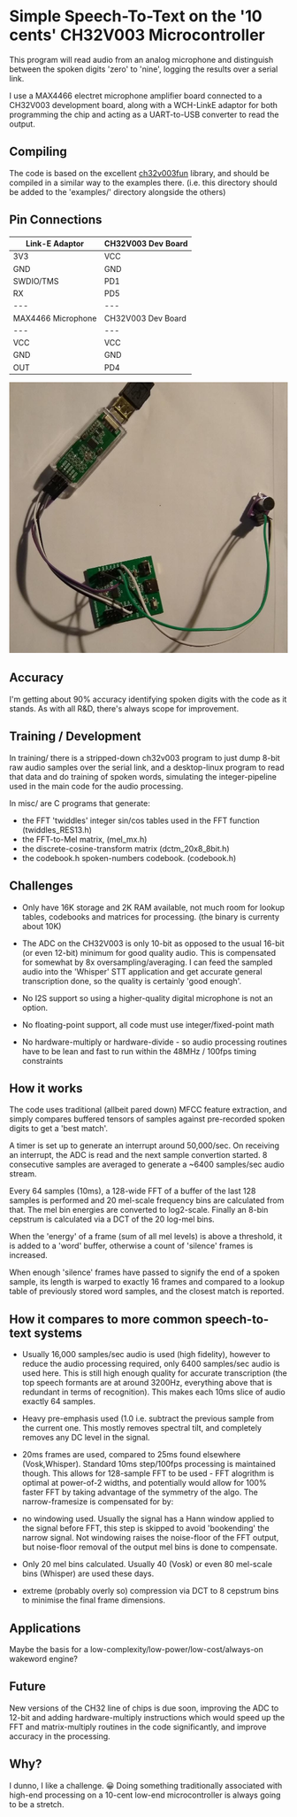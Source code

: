 # Simple Speech-To-Text on the '10 cents' CH32V003 Microcontroller

This program will read audio from an analog microphone 
and distinguish between the spoken digits 'zero' to 'nine', 
logging the results over a serial link.

I use a MAX4466 electret microphone amplifier board connected to
a CH32V003 development board, along with a WCH-LinkE adaptor for both programming
the chip and acting as a UART-to-USB converter to read the output.


## Compiling

The code is based on the excellent [ch32v003fun](https://github.com/cnlohr/ch32v003fun)
library, and should be compiled in a similar way to the examples there.
(i.e. this directory should be added to the 'examples/' directory
alongside the others)

## Pin Connections

|Link-E Adaptor|CH32V003 Dev Board|
|  --- | --- |
| 3V3 | VCC |
| GND | GND |
| SWDIO/TMS | PD1 |
| RX | PD5 |
| --- | --- |
|MAX4466 Microphone|CH32V003 Dev Board|
| --- | --- |
|VCC | VCC |
| GND | GND |
| OUT | PD4 |

![test](ch32v003_with_max4466_mic.jpg)

## Accuracy

I'm getting about 90% accuracy identifying spoken digits with the code
as it stands. As with all R&D, there's always scope for improvement.

## Training / Development

In training/ there is a stripped-down ch32v003 program to just dump
8-bit raw audio samples over the serial link, and a desktop-linux program
to read that data and do training of spoken words, simulating the
integer-pipeline used in the main code for the audio processing.

In misc/ are C programs that generate:
- the FFT 'twiddles' integer sin/cos tables used in the FFT function 
(twiddles_RES13.h)
- the FFT-to-Mel matrix, (mel_mx.h)
- the discrete-cosine-transform matrix  (dctm_20x8_8bit.h)
- the  codebook.h spoken-numbers codebook. (codebook.h)

## Challenges

- Only have 16K storage and 2K RAM available, not much room for lookup tables,
codebooks and matrices for processing. (the binary is currenty about 10K)

- The ADC on the CH32V003 is only 10-bit as opposed to the usual 16-bit
(or even 12-bit) minimum for good quality audio. 
This is compensated for somewhat  by 8x oversampling/averaging.
I can feed the sampled audio into the 'Whisper' STT application
and get accurate general transcription done, so the quality is certainly
'good enough'.

- No I2S support so using a higher-quality digital microphone is not an option.

- No floating-point support, all code must use integer/fixed-point math

- No hardware-multiply or hardware-divide - so audio processing routines have
to be lean and fast to run within the 48MHz / 100fps timing constraints

## How it works

The code uses traditional (allbeit pared down)  MFCC feature extraction,
and simply compares buffered tensors of samples against pre-recorded
spoken digits to get a 'best match'.

A timer is set up to generate an interrupt around 50,000/sec. On receiving
an interrupt, the ADC is read and the next sample convertion started.
8 consecutive samples are averaged to generate a ~6400 samples/sec audio stream.

Every 64 samples (10ms), a 128-wide FFT of a buffer of the last 128 samples is
performed and 20 mel-scale frequency bins are calculated from that. The
mel bin energies  are converted to log2-scale.
Finally an 8-bin cepstrum is calculated via a DCT of the 20 log-mel bins.

When the 'energy' of a frame (sum of all mel levels) is above a threshold, it is added to a 'word'
buffer, otherwise a count of 'silence' frames is increased.

When enough 'silence' frames have passed to signify the end of a spoken
sample, its length is warped to exactly 16 frames and compared to a
lookup table of previously stored word samples, and the closest match 
is reported.

## How it compares to more common speech-to-text systems

- Usually 16,000 samples/sec audio is used (high fidelity), however to
reduce the audio processing required, only 6400 samples/sec audio is used here. 
This is still high enough quality for accurate transcription 
(the top speech formants are at around 3200Hz, everything above that is redundant
in terms of recognition). 
This makes each 10ms slice of audio exactly 64 samples.

- Heavy pre-emphasis used (1.0 i.e. subtract the previous sample from 
the current one. This mostly removes spectral tilt, and completely removes
any DC level in the signal.

- 20ms frames are used, compared to 25ms found elsewhere (Vosk,Whisper).  Standard 10ms
step/100fps processing is maintained though. This allows for 128-sample FFT
to be used - FFT alogrithm is optimal at power-of-2 widths, and potentially would
allow for 100% faster FFT by taking advantage of the symmetry of the algo.
 The narrow-framesize is compensated for by:

- no windowing used. Usually the signal has a Hann window applied to  the signal before FFT, this step is skipped to avoid 'bookending' the  narrow signal.
Not windowing raises the noise-floor of the FFT output, but noise-floor removal
of the output mel bins is done to compensate.

- Only 20 mel bins calculated. Usually 40 (Vosk) or even 80 mel-scale bins
(Whisper) are used these days.

- extreme (probably overly so) compression via DCT to 8 cepstrum bins to
minimise the final frame dimensions.

## Applications

Maybe the basis for a low-complexity/low-power/low-cost/always-on wakeword engine?

## Future
New versions of the CH32 line of chips is due soon, improving the ADC to 12-bit and adding hardware-multiply instructions which would speed up the FFT and
matrix-multiply routines in the code significantly, and improve
accuracy in the processing.

## Why? 

I dunno, I like a challenge. :grinning:  Doing something traditionally associated with
high-end processing on a 10-cent low-end microcontroller is always going to be
a stretch.
